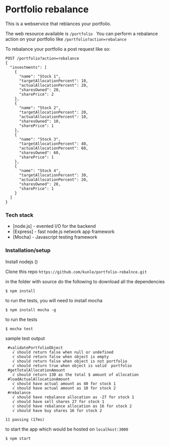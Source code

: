 # Portfolio rebalance

This is a webservice that reblances your portfolio.

The web resource available is ```/portfolio ```
You can perform a rebalance action on your portfolio like ```/portfolio?action=rebalance```

To rebalance your portfolio a post request like so:
```
POST /portfolio?action=rebalance
{
  "investments": [
    {
      "name": "Stock 1",
      "targetAllocationPercent": 10,
      "actualAllocationPercent": 20,
      "sharesOwned": 20,
      "sharePrice": 2
    },
    {
      "name": "Stock 2",
      "targetAllocationPercent": 20,
      "actualAllocationPercent": 10,
      "sharesOwned": 10,
      "sharePrice": 1
    },
    {
      "name": "Stock 3",
      "targetAllocationPercent": 40,
      "actualAllocationPercent": 60,
      "sharesOwned": 60,
      "sharePrice": 1
    },
    {
      "name": "Stock 4",
      "targetAllocationPercent": 30,
      "actualAllocationPercent": 20,
      "sharesOwned": 20,
      "sharePrice": 1
    }
  ]
}
```
### Tech stack
* [node.js] - evented I/O for the backend
* [Express] - fast node.js network app framework
* [Mocha] - Javascript testing framework

### Installation/setup

Install nodejs ()

Clone this repo ```https://github.com/kunle/portfolio-rebalnce.git```

in the folder with source do the following to download all the dependencies
```
$ npm install
```
to run the tests, you will need to install mocha
```
$ npm install mocha -g
```
to run the tests

```
$ mocha test
```

sample test output
```
 #validatePortfolioObject
   √ should return false when null or undefined
   √ should return false when object is empty
   √ should return false when object is not portfolio
   √ should return true when object is valid  portfolio
 #getTotalAllocationAmount
   √ should return 130 as the total $ amount of allocation
 #loadActualAllocationAmount
   √ should have actual amount as 40 for stock 1
   √ should have actual amount as 10 for stock 2
 #rebalance
   √ should have rebalance allocation as -27 for stock 1
   √ should have sell shares 27 for stock 1
   √ should have rebalance allocation as 16 for stock 2
   √ should have buy shares 16 for stock 2

11 passing (17ms)
```
to start the app which would be hosted on ```localhost:3000```
```
$ npm start
```

